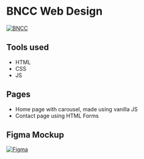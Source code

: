 # BNCC Web Design

[![BNCC](https://bncc.net/assets/img/BNCC_T.png )](https://bncc.net/)

## Tools used
- HTML
- CSS
- JS

## Pages
- Home page with carousel, made using vanilla JS
- Contact page using HTML Forms

## Figma Mockup
[![Figma](https://cdn.iconscout.com/icon/free/png-256/figma-682083.png)](https://www.figma.com/file/2esqv97YnUN0FOJX4xKFRS/Training-Web-Desain?node-id=0%3A1)
